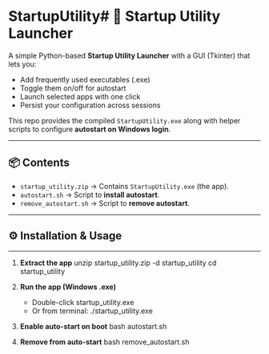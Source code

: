 # StartupUtility# 🚀 Startup Utility Launcher

A simple Python-based **Startup Utility Launcher** with a GUI (Tkinter) that lets you:

- Add frequently used executables (.exe)  
- Toggle them on/off for autostart  
- Launch selected apps with one click  
- Persist your configuration across sessions  

This repo provides the compiled `StartupUtility.exe` along with helper scripts to configure **autostart on Windows login**.

---

## 📦 Contents
- `startup_utility.zip` → Contains `StartupUtility.exe` (the app).  
- `autostart.sh` → Script to **install autostart**.  
- `remove_autostart.sh` → Script to **remove autostart**.  

---

## ⚙️ Installation & Usage
------------------------

1. **Extract the app**
   unzip startup_utility.zip -d startup_utility
   cd startup_utility

2. **Run the app (Windows .exe)**
   - Double-click startup_utility.exe
   - Or from terminal:
     ./startup_utility.exe

3. **Enable auto-start on boot**
   bash autostart.sh

4. **Remove from auto-start**
   bash remove_autostart.sh
